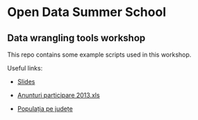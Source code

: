 # Open Data Summer School

Data wrangling tools workshop
-----------------------------

This repo contains some example scripts used in this workshop.


Useful links:

* [Slides](https://docs.google.com/presentation/d/1TbzcRww19s9VkBFAPsNs4jlRTuEge-ruBprupKZETCw/pub?start=false&loop=false&delayms=3000)

* [Anunturi participare 2013.xls](http://data.gov.ro/dataset/achizitii-publice-2010-2014-anunturi-de-participare/resource/653d1f24-4bf0-4338-a74e-ae30bdba5ee2)

* [Populația pe județe](https://ro.wikipedia.org/wiki/Lista_județelor_României_după_populație)
